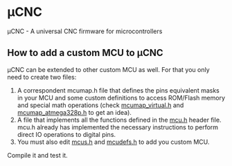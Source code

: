 # µCNC
µCNC - A universal CNC firmware for microcontrollers

## How to add a custom MCU to µCNC
µCNC can be extended to other custom MCU as well. For that you only need to create two files:
  1. A correspondent mcumap.h file that defines the pins equivalent masks in your MCU and some custom definitions to access ROM/Flash memory and special math operations (check [mcumap_virtual.h](https://github.com/Paciente8159/uCNC/blob/master/uCNC/mcus/virtual/mcumap_virtual.h) and [mcumap_atmega328p.h](https://github.com/Paciente8159/uCNC/blob/master/uCNC/mcus/avr/uno/mcumap_atmega328p.h) to get an idea).
  2. A file that implements all the functions defined in the [mcu.h](https://github.com/Paciente8159/uCNC/blob/master/uCNC/mcu.h) header file. mcu.h already has implemented the necessary instructions to perform direct IO operations to digital pins.
  3. You must also edit [mcus.h](https://github.com/Paciente8159/uCNC/blob/master/uCNC/mcus.h) and [mcudefs.h](https://github.com/Paciente8159/uCNC/blob/master/uCNC/mcudefs.h) to add you custom MCU.

  Compile it and test it.
  